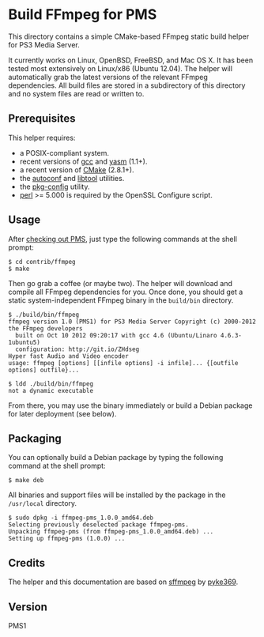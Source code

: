 # Build FFmpeg for PMS

This directory contains a simple CMake-based FFmpeg static build helper for PS3 Media Server.

It currently works on Linux, OpenBSD, FreeBSD, and Mac OS X. It has been tested most extensively on Linux/x86 (Ubuntu 12.04).
The helper will automatically grab the latest versions of the relevant FFmpeg dependencies. All build files are stored in a
subdirectory of this directory and no system files are read or written to.

## Prerequisites <a name="Prerequisites"></a>

This helper requires:

- a POSIX-compliant system.
- recent versions of [gcc](http://gcc.gnu.org/) and [yasm](http://yasm.tortall.net/) (1.1+).
- a recent version of [CMake](http://www.cmake.org/) (2.8.1+).
- the [autoconf](http://www.gnu.org/software/autoconf/) and [libtool](http://www.gnu.org/software/libtool/) utilities.
- the [pkg-config](http://www.freedesktop.org/wiki/Software/pkg-config) utility.
- [perl](http://www.perl.org/) >= 5.000 is required by the OpenSSL Configure script.

## Usage <a name="Usage"></a>

After [checking out PMS](https://github.com/ps3mediaserver/ps3mediaserver/blob/master/BUILD.md#short-instructions),
just type the following commands at the shell prompt:

    $ cd contrib/ffmpeg
    $ make

Then go grab a coffee (or maybe two). The helper will download and compile all FFmpeg dependencies for you.
Once done, you should get a static system-independent FFmpeg binary in the `build/bin` directory.

    $ ./build/bin/ffmpeg
    ffmpeg version 1.0 (PMS1) for PS3 Media Server Copyright (c) 2000-2012 the FFmpeg developers
      built on Oct 10 2012 09:20:17 with gcc 4.6 (Ubuntu/Linaro 4.6.3-1ubuntu5)
      configuration: http://git.io/ZHdseg
    Hyper fast Audio and Video encoder
    usage: ffmpeg [options] [[infile options] -i infile]... {[outfile options] outfile}...

    $ ldd ./build/bin/ffmpeg
    not a dynamic executable

From there, you may use the binary immediately or build a Debian package for later deployment (see below).

## Packaging <a name="Packaging"></a>

You can optionally build a Debian package by typing the following command at the shell prompt:

    $ make deb

All binaries and support files will be installed by the package in the `/usr/local` directory.

    $ sudo dpkg -i ffmpeg-pms_1.0.0_amd64.deb
    Selecting previously deselected package ffmpeg-pms.
    Unpacking ffmpeg-pms (from ffmpeg-pms_1.0.0_amd64.deb) ...
    Setting up ffmpeg-pms (1.0.0) ...

## Credits <a name="Credits"></a>

The helper and this documentation are based on [sffmpeg](https://github.com/pyke369/sffmpeg) by [pyke369](https://github.com/pyke369).

## Version <a name="Version"></a>

PMS1
